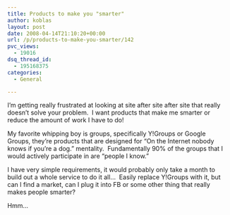 ```yaml
---
title: Products to make you "smarter"
author: koblas
layout: post
date: 2008-04-14T21:10:20+00:00
url: /p/products-to-make-you-smarter/142
pvc_views:
  - 19016
dsq_thread_id:
  - 195168375
categories:
  - General

---
```

I&#8217;m getting really frustrated at looking at site after site after site that really doesn&#8217;t solve your problem.&nbsp; I want products that make me smarter or reduce the amount of work I have to do!

My favorite whipping boy is groups, specifically Y!Groups or Google Groups, they&#8217;re products that are designed for &#8220;On the Internet nobody knows if you&#8217;re a dog.&#8221; mentality.&nbsp; Fundamentally 90% of the groups that I would actively participate in are &#8220;people I know.&#8221;

I have very simple requirements, it would probably only take a month to build out a whole service to do it all&#8230;&nbsp; Easily replace Y!Groups with it, but can I find a market, can I plug it into FB or some other thing that really makes people smarter?

Hmm&#8230;